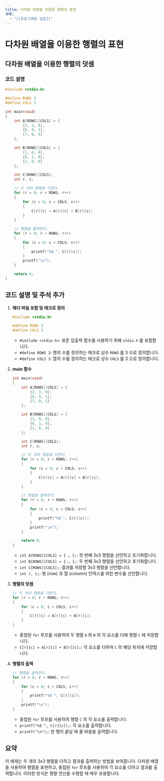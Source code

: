 ```yaml
---
title: 다차원 배열을 이용한 행렬의 표현
과목:
  - "[[프로그래밍 입문]]"
---
```


# 다차원 배열을 이용한 행렬의 표현

## 다차원 배열을 이용한 행렬의 덧셈

### 코드 설명

```c
#include <stdio.h>

#define ROWS 3
#define COLS 3

int main(void)
{
    int A[ROWS][COLS] = {
        {2, 3, 0},
        {8, 9, 1},
        {7, 0, 5}
    };

    int B[ROWS][COLS] = {
        {1, 0, 0},
        {0, 1, 0},
        {1, 0, 0}
    };

    int C[ROWS][COLS];
    int r, c;

    // 두 개의 행렬을 더한다.
    for (r = 0; r < ROWS; r++)
    {
        for (c = 0; c < COLS; c++)
        {
            C[r][c] = A[r][c] + B[r][c];
        }
    }

    // 행렬을 출력한다.
    for (r = 0; r < ROWS; r++)
    {
        for (c = 0; c < COLS; c++)
        {
            printf("%d ", C[r][c]);
        }
        printf("\n");
    }

    return 0;
}
```

## 코드 설명 및 주석 추가

1. **헤더 파일 포함 및 매크로 정의**

   ```c
   #include <stdio.h>

   #define ROWS 3
   #define COLS 3
   ```

   - `#include <stdio.h>`: 표준 입출력 함수를 사용하기 위해 `stdio.h` 를 포함합니다.
   - `#define ROWS 3`: 행의 수를 정의하는 매크로 상수 `ROWS` 를 3 으로 정의합니다.
   - `#define COLS 3`: 열의 수를 정의하는 매크로 상수 `COLS` 를 3 으로 정의합니다.

2. **main 함수**

   ```c
   int main(void)
   {
       int A[ROWS][COLS] = {
           {2, 3, 0},
           {8, 9, 1},
           {7, 0, 5}
       };

       int B[ROWS][COLS] = {
           {1, 0, 0},
           {0, 1, 0},
           {1, 0, 0}
       };

       int C[ROWS][COLS];
       int r, c;

       // 두 개의 행렬을 더한다.
       for (r = 0; r < ROWS; r++)
       {
           for (c = 0; c < COLS; c++)
           {
               C[r][c] = A[r][c] + B[r][c];
           }
       }

       // 행렬을 출력한다.
       for (r = 0; r < ROWS; r++)
       {
           for (c = 0; c < COLS; c++)
           {
               printf("%d ", C[r][c]);
           }
           printf("\n");
       }

       return 0;
   }
   ```

   - `int A[ROWS][COLS] = { … };`: 첫 번째 3x3 행렬을 선언하고 초기화합니다.
   - `int B[ROWS][COLS] = { … };`: 두 번째 3x3 행렬을 선언하고 초기화합니다.
   - `int C[ROWS][COLS];`: 결과를 저장할 3x3 행렬을 선언합니다.
   - `int r, c;`: 행 (row) 과 열 (column) 인덱스를 위한 변수를 선언합니다.

3. **행렬의 덧셈**

   ```c
   // 두 개의 행렬을 더한다.
   for (r = 0; r < ROWS; r++)
   {
       for (c = 0; c < COLS; c++)
       {
           C[r][c] = A[r][c] + B[r][c];
       }
   }
   ```

   - 중첩된 `for` 루프를 사용하여 두 행렬 `A` 와 `B` 의 각 요소를 더해 행렬 `C` 에 저장합니다.
   - `C[r][c] = A[r][c] + B[r][c];`: 각 요소를 더하여 `C` 의 해당 위치에 저장합니다.

4. **행렬의 출력**

   ```c
   // 행렬을 출력한다.
   for (r = 0; r < ROWS; r++)
   {
       for (c = 0; c < COLS; c++)
       {
           printf("%d ", C[r][c]);
       }
       printf("\n");
   }
   ```

   - 중첩된 `for` 루프를 사용하여 행렬 `C` 의 각 요소를 출력합니다.
   - `printf("%d ", C[r][c]);`: 각 요소를 출력합니다.
   - `printf("\n");`: 한 행이 끝날 때 줄 바꿈을 출력합니다.

## 요약

이 예제는 두 개의 3x3 행렬을 더하고 결과를 출력하는 방법을 보여줍니다. 다차원 배열을 사용하여 행렬을 표현하고, 중첩된 `for` 루프를 사용하여 각 요소를 더하고 결과를 출력합니다. 이러한 방식은 행렬 연산을 수행할 때 매우 유용합니다.
